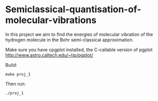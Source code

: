 # Semiclassical-quantisation-of-molecular-vibrations
In this project we aim to find the energies of molecular vibration of the hydrogen molecule in the Bohr semi-classical approximation.

Make sure you have cpgplot installed, the C-callable version of pgplot <http://www.astro.caltech.edu/~tjp/pgplot/>

Build:
```
make proj_1
```

Then run:
```
./proj_1
```